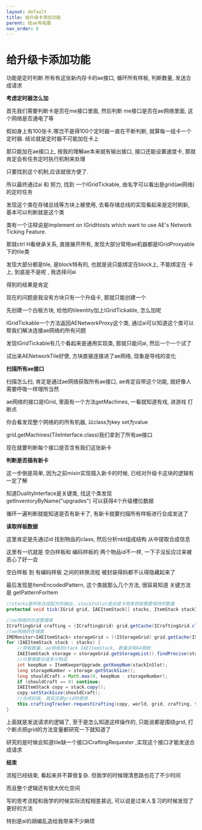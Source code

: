 ```yaml
---
layout: default
title: 给升级卡添加功能
parent: 给ae写拓展
nav_order: 6
---
```


# 给升级卡添加功能


功能是定时判断 所有有这张新内存卡的ae接口, 循环所有样板, 判断数量, 发送合成请求

**考虑定时器怎么加**

首先我们需要判断卡是否在me接口里面, 然后判断 me接口是否在ae网络里面, 这个网络是否通电了等

假如身上有100张卡,哪岂不是得100个定时器一直在不断判断, 就算每一组卡一个定时器. 结论就是定时器不可能加在卡上



那只能加在ae接口上, 按我的理解ae本来就有输出接口, 接口还能设置速度卡, 那就肯定会有任务定时执行机制来处理

只要找到这个机制,应该就很方便了.



所以最终通过ai 和 努力, 找到 一个IGridTickable, 由名字可以看出是grid(ae网络)的定时任务

发现这个类在存储总线等方块上被使用, 去看存储总线的实现看起来是定时刷新, 基本可以判断就是这个类



类有一个注释说是Implement on IGridHosts  which want to use AE's Network Ticking Feature.

那就ctrl H看继承关系, 直接展开所有, 发现大部分常用ae机器都是IGridProxyable下的tile类

发现大部分都是tile, 是block特有的, 也就是说只能绑定在block上, 不能绑定在 卡上, 到底是不是呢 , 我选择问ai

得到的结果是肯定




现在的问题是我没有方块只有一个升级卡, 那就只能创建一个

先创建一个白板方块, 给他的tileentity加上IGridTickable, 怎么加呢

IGridTickable一个方法返回AENetworkProxy这个类, 通过ai可以知道这个类可以帮我们解决连接ae网络的所有问题

发现IGridTickable有几个看起来是通用实现类, 那就只能问ai, 然后一个一个试了

试出来AENetworkTile好使, 方块直接连接进了ae网络, 现象是导线的变化





**扫描所有ae接口**

扫描怎么扫, 肯定是通过ae网络获取所有ae接口, ae肯定自带这个功能, 就好像人需要呼吸一样理所当然

ae网络的接口是IGrid, 里面有一个方法getMachines, 一看就知道有戏, 进游戏 打断点

你会看发现整个网络的的所有机器, 以class为key set为value



grid.getMachines(TileInterface.class)我们拿到了所有ae接口

现在就要判断每个接口是否含有我们这张新卡



**判断是否插有新卡**

这一步倒是简单, 因为之前mixin实现插入新卡的时候, 已经对升级卡这块的逻辑有一定了解

知道DualityInterface是关键类, 找这个类发现 getInventoryByName("upgrades") 可以获得4个升级槽位数据

循环一遍判断就能知道是否有新卡了, 有新卡就要扫描所有样板进行合成发送了



**读取样板数据**

这里肯定是先通过id 找到物品的class, 然后分析nbt组成结构 从中提取合成信息

这里有一坑就是 空白样板和 编码样板的 两个物品id不一样, 一下子没反应过来被恶心了好一会

空白样板 到 有编码样板 之间的转换流程  被封装得妈都不认得隐藏起来了

最后发现是ItemEncodedPattern, 这个类就那么几个方法, 很容易知道 关键方法是 getPatternForItem

~~~java
//stacks是所有合成配方的输出, stackInSlot是合成卡用来获取需要保持的数量
protected void tick(IGrid grid, IAEItemStack[] stacks, ItemStack stackInSlot) {

//ae网络的合成管理类
ICraftingGrid crafting = (ICraftingGrid) grid.getCache(ICraftingGrid.class);
//ae网络的存储类
IMEMonitor<IAEItemStack> storageGrid = ((IStorageGrid) grid.getCache(IStorageGrid.class)).getInventory(AEApi.instance().storage().getStorageChannel(IItemStorageChannel.class));
for (IAEItemStack stack : stacks) {
    //获取数量, ae特有的stack IAEItemStack, 数量没有64限制
    IAEItemStack storage = storageGrid.getStorageList().findPrecise(stack);
    //计算需要合成多少物品
    int keepNum = ItemKeeperUpgrade.getKeepNum(stackInSlot);
    long storageNumber = storage.getStackSize();
    long shouldCraft = Math.max(0, keepNum - storageNumber);
    if (shouldCraft == 0) continue;
    IAEItemStack copy = stack.copy();
    copy.setStackSize(shouldCraft);
    //合成封装, 其实还是grid的使用
    this.craftingTracker.requestCrafting(copy, world, grid, crafting, this.actionSource);
}
~~~

上面就是发送请求的逻辑了, 至于是怎么知道这样操作的, 只能说都是围绕grid, 打个断点把grid的方法变量都研究一下就知道了

研究的是时候会知道tile缺一个接口ICraftingRequester ,实现这个接口才能发送合成请求



**结束**

流程已经结束, 看起来并不算很复杂. 但我学的时候理清思路也花了不少时间

而且整个逻辑还有很大优化空间

写的思考流程和我学的时候实际流程相差甚远, 可以说是过来人复习的时候发现了更好的方法

特别是ai的胡编乱造给我带来不少麻烦

